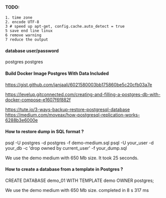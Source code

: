 #### TODO:
    1. time zone
    2. encode UTF-8
    3 # speed up apt-get, config.cache.auto_detect = true
    5 save end line linux
    6 remove warning 
    7 reduce the output

#### database user/password

postgres
postgres

#### Build Docker Image Postgres With Data Included
https://gist.github.com/janjaali/6021580003bb175860be5c20cfb03a7e

https://levelup.gitconnected.com/creating-and-filling-a-postgres-db-with-docker-compose-e1607f6f882f

https://tute.io/3-ways-backup-restore-postgresql-database
https://medium.com/moveax/how-postgresql-replication-works-6288b3e6000e

#### How to restore dump in SQL format ?

psql -U postgres -d postgres -f demo-medium.sql
psql -U your_user -d your_db -c 'drop owned by current_user' -f your_dump.sql

We use the demo medium with 650 Mb size.
It took 25 seconds.

#### How to create a database from a template in Postgres ?
CREATE DATABASE demo_01 WITH TEMPLATE demo OWNER postgres;

We use the demo medium with 650 Mb size.
completed in 8 s 317 ms
